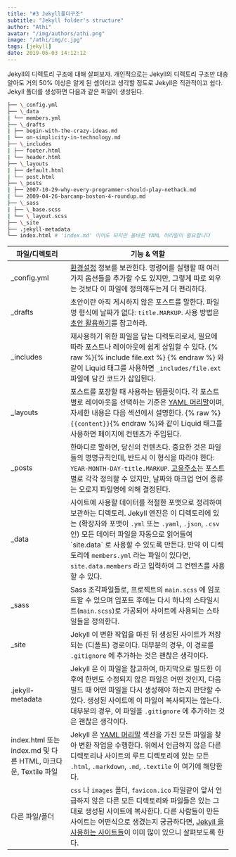 ```yaml
---
title: "#3 Jekyll폴더구조"
subtitle: "Jekyll folder's structure"
author: "Athi"
avatar: "/img/authors/athi.png"
image: "/athi/img/c.jpg"
tags: [jekyll]
date: 2019-06-03 14:12:12
---
```


Jekyll의 디렉토리 구조에 대해 살펴보자. 개인적으로는 Jekyll의 디렉토리 구조만 대충 알아도 거의 50% 이상은 알게 된 셈이라고 생각할 정도로 Jekyll은 직관적이고 쉽다.
Jekyll 폴더를 생성하면 다음과 같은 파일이 생성된다.

```bash
├── \_config.yml
├── \_data
| └── members.yml
├── \_drafts
| ├── begin-with-the-crazy-ideas.md
| └── on-simplicity-in-technology.md
├── \_includes
| ├── footer.html
| └── header.html
├── \_layouts
| ├── default.html
| └── post.html
├── \_posts
| ├── 2007-10-29-why-every-programmer-should-play-nethack.md
| └── 2009-04-26-barcamp-boston-4-roundup.md
├── \_sass
| ├── \_base.scss
| └── \_layout.scss
├── \_site
├── .jekyll-metadata
└── index.html # 'index.md' 이어도 되지만 올바른 YAML 머리말이 필요합니다
```

| 파일/디렉토리                                                 | 기능 & 역할                                                                                                                                                                                                                                                                                                                                                       |
| ------------------------------------------------------------- | ----------------------------------------------------------------------------------------------------------------------------------------------------------------------------------------------------------------------------------------------------------------------------------------------------------------------------------------------------------------- |
| \_config.yml                                                  | [환경설정](https://jekyllrb-ko.github.io/docs/configuration/) 정보를 보관한다. 명령어를 실행할 때 여러가지 옵션들을 추가할 수도 있지만, 그렇게 따로 외우는 것보다 이 파일에 정의해두는게 더 편리하다.                                                                                                                                                             |
| \_drafts                                                      | 초안이란 아직 게시하지 않은 포스트를 말한다. 파일명 형식에 날짜가 없다: `title.MARKUP`. 사용 방법은 [초안 활용하기](https://jekyllrb-ko.github.io/docs/drafts/)를 참고하라.                                                                                                                                                                                       |
| \_includes                                                    | 재사용하기 위한 파일을 담는 디렉토리로서, 필요에 따라 포스트나 레이아웃에 쉽게 삽입할 수 있다. {% raw %}{% include file.ext %} {% endraw %} 와 같이 Liquid 태그를 사용하면 `_includes/file.ext` 파일에 담긴 코드가 삽입된다.                                                                                                                                      |
| \_layouts                                                     | 포스트를 포장할 때 사용하는 템플릿이다. 각 포스트 별로 레이아웃을 선택하는 기준은 [YAML 머리말](https://jekyllrb-ko.github.io/docs/frontmatter/)이며, 자세한 내용은 다음 섹션에서 설명한다. {% raw %}`{{content}}`{% endraw %}와 같이 Liquid 태그를 사용하면 페이지에 컨텐츠가 주입된다.                                                                          |
| \_posts                                                       | 한마디로 말하면, 당신의 컨텐츠다. 중요한 것은 파일들의 명명규칙인데, 반드시 이 형식을 따라야 한다: `YEAR-MONTH-DAY-title.MARKUP`. [고유주소](https://jekyllrb-ko.github.io/docs/permalinks/)는 포스트 별로 각각 정의할 수 있지만, 날짜와 마크업 언어 종류는 오로지 파일명에 의해 결정된다.                                                                        |
| \_data                                                        | 사이트에 사용할 데이터를 적절한 포맷으로 정리하여 보관하는 디렉토리. Jekyll 엔진은 이 디렉토리에 있는 (확장자와 포맷이 `.yml` 또는 `.yaml`, `.json`, `.csv` 인) 모든 데이터 파일을 자동으로 읽어들여 \`site.data\` 로 사용할 수 있도록 만든다. 만약 이 디렉토리에 `members.yml` 라는 파일이 있다면, `site.data.members` 라고 입력하여 그 컨텐츠를 사용할 수 있다. |
| \_sass                                                        | Sass 조각파일들로, 프로젝트의 `main.scss` 에 임포트할 수 있으며 임포트 후에는 다시 하나의 스타일시트(`main.scss`)로 가공되어 사이트에 사용되는 스타일들을 정의한다.                                                                                                                                                                                               |
| \_site                                                        | Jekyll 이 변환 작업을 마친 뒤 생성된 사이트가 저장되는 (디폴트) 경로이다. 대부분의 경우, 이 경로를 `.gitignore` 에 추가하는 것은 괜찮은 생각이다.                                                                                                                                                                                                                 |
| .jekyll-metadata                                              | Jekyll 은 이 파일을 참고하여, 마지막으로 빌드한 이후에 한번도 수정되지 않은 파일은 어떤 것인지, 다음 빌드 때 어떤 파일을 다시 생성해야 하는지 판단할 수 있다. 생성된 사이트에 이 파일이 복사되지는 않는다. 대부분의 경우, 이 파일을 `.gitignore` 에 추가하는 것은 괜찮은 생각이다.                                                                                |
| index.html 또는 index.md 및 다른 HTML, 마크다운, Textile 파일 | Jekyll 은 [YAML 머리말](https://jekyllrb-ko.github.io/docs/frontmatter/) 섹션을 가진 모든 파일을 찾아 변환 작업을 수행한다. 위에서 언급하지 않은 다른 디렉토리나 사이트의 루트 디렉토리에 있는 모든 `.html`, `.markdown`, `.md`, `.textile` 이 여기에 해당한다.                                                                                                   |
| 다른 파일/폴더                                                | `css` 나 `images` 폴더, `favicon.ico` 파일같이 앞서 언급하지 않은 다른 모든 디렉토리와 파일들은 있는 그대로 생성된 사이트에 복사한다. 다른 사람들이 만든 사이트는 어떤식으로 생겼는지 궁금하다면, [Jekyll 을 사용하는 사이트들](https://jekyllrb-ko.github.io/docs/sites/)이 이미 많이 있으니 살펴보도록 한다.                                                    |
